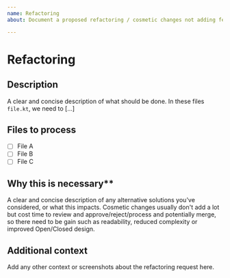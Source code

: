 ```yaml
---
name: Refactoring
about: Document a proposed refactoring / cosmetic changes not adding features or solving issues

---
```

# Refactoring

## Description
A clear and concise description of what should be done. In these files
`file.kt`, we need to [...]

## Files to process
- [ ] File A
- [ ] File B
- [ ] File C

## Why this is necessary**
A clear and concise description of any alternative solutions you've considered,
or what this impacts. Cosmetic changes usually don't add a lot but cost time to
review and approve/reject/process and potentially merge, so there need to be
gain such as readability, reduced complexity or improved Open/Closed design.

## Additional context
Add any other context or screenshots about the refactoring request here.
